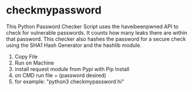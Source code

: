 # checkmypassword

This Python Password Checker Script uses the haveibeenpwned API to check for vulnerable passwords. 
It counts how many leaks there are within that password. 
This checker also hashes the password for a secure check using the SHA1 Hash Generator and the hashlib module. 

1. Copy File 
2. Run on Machine
3. install request module from Pypi with Pip Install 
4. on CMD run file + (password desired)
5. for example: "python3 checkmypassword hi"
